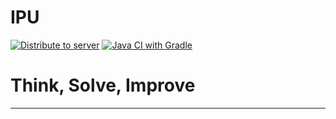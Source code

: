 # IPU

[![Distribute to server](https://github.com/miho73/IPU/actions/workflows/distribute_to_server.yml/badge.svg)](https://github.com/miho73/IPU/actions/workflows/distribute_to_server.yml)
[![Java CI with Gradle](https://github.com/miho73/IPU/actions/workflows/gradle.yml/badge.svg)](https://github.com/miho73/IPU/actions/workflows/gradle.yml)

# Think, Solve, Improve

---
<!---
## 2. Workflow

> * All commits to main branch will be automatically sent to IPU server and distributed.
> * Most of  contents can be updated without server restart but in order to update server module, server must be restarted.
> * Commiting incomplete server to main branch may cause severe error to ACTUAL IPU server. Make sure to make branch to commit incompleted product.
> * Updating files that don't have any relation with server components is okay to be commited to main branch directly
--->
